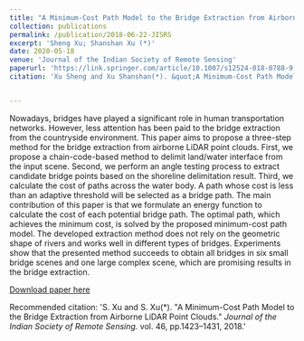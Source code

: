 ```yaml
---
title: "A Minimum-Cost Path Model to the Bridge Extraction from Airborne LiDAR Point Clouds"
collection: publications
permalink: /publication/2018-06-22-JISRS
excerpt: 'Sheng Xu; Shanshan Xu (*)'
date: 2020-05-18
venue: 'Journal of the Indian Society of Remote Sensing'
paperurl: 'https://link.springer.com/article/10.1007/s12524-018-0788-9'
citation: 'Xu Sheng and Xu Shanshan(*). &quot;A Minimum-Cost Path Model to the Bridge Extraction from Airborne LiDAR Point Clouds.&quot; <i>Journal of the Indian Society of Remote Sensing</i>. vol.46, pp.1423–1431, 2018, doi: 10.1007/s12524-018-0788-9.'


---
```

Nowadays, bridges have played a significant role in human transportation networks. However, less attention has been paid to the bridge extraction from the countryside environment. This paper aims to propose a three-step method for the bridge extraction from airborne LiDAR point clouds. First, we propose a chain-code-based method to delimit land/water interface from the input scene. Second, we perform an angle testing process to extract candidate bridge points based on the shoreline delimitation result. Third, we calculate the cost of paths across the water body. A path whose cost is less than an adaptive threshold will be selected as a bridge path. The main contribution of this paper is that we formulate an energy function to calculate the cost of each potential bridge path. The optimal path, which achieves the minimum cost, is solved by the proposed minimum-cost path model. The developed extraction method does not rely on the geometric shape of rivers and works well in different types of bridges. Experiments show that the presented method succeeds to obtain all bridges in six small bridge scenes and one large complex scene, which are promising results in the bridge extraction.

[Download paper here](http://lostagex.github.io/files/2018-06-22-JISRS.pdf)

Recommended citation: 'S. Xu and S. Xu(*). &quot;A Minimum-Cost Path Model to the Bridge Extraction from Airborne LiDAR Point Clouds.&quot; <i>Journal of the Indian Society of Remote Sensing.</i>  vol. 46, pp.1423–1431, 2018.'








